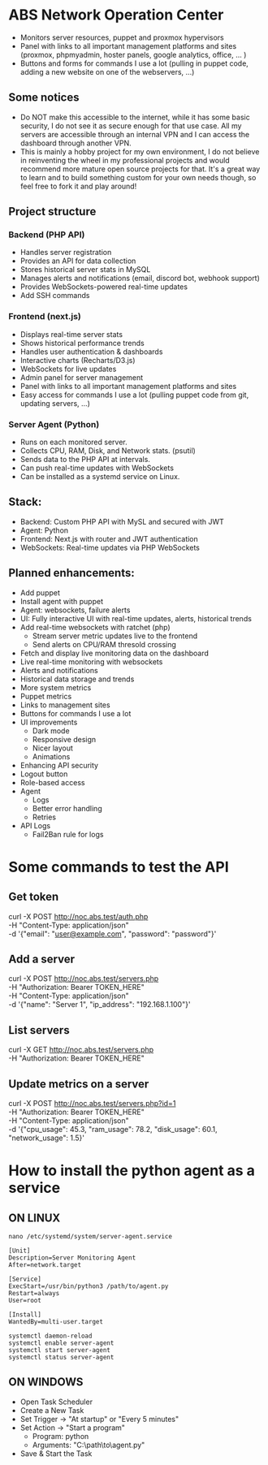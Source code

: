 # ABS Network Operation Center
  - Monitors server resources, puppet and proxmox hypervisors
  - Panel with links to all important management platforms and sites (proxmox, phpmyadmin, hoster panels, google analytics, office, ... )
  - Buttons and forms for commands I use a lot (pulling in puppet code, adding a new website on one of the webservers, ...)
## Some notices
  - Do NOT make this accessible to the internet, while it has some basic security, I do not see it as secure
  enough for that use case. All my servers are accessible through an internal VPN and I can access the dashboard
  through another VPN.
  - This is mainly a hobby project for my own environment, I do not believe in reinventing the wheel in my
  professional projects and would recommend more mature open source projects for that. It's a great way to learn and to
  build something custom for your own needs though, so feel free to fork it and play around!
## Project structure
### Backend (PHP API)
- Handles server registration
- Provides an API for data collection
- Stores historical server stats in MySQL
- Manages alerts and notifications (email, discord bot, webhook support)
- Provides WebSockets-powered real-time updates
- Add SSH commands
### Frontend (next.js)
- Displays real-time server stats
- Shows historical performance trends
- Handles user authentication & dashboards
- Interactive charts (Recharts/D3.js)
- WebSockets for live updates
- Admin panel for server management
- Panel with links to all important management platforms and sites
- Easy access for commands I use a lot (pulling puppet code from git, updating servers, ...)
### Server Agent (Python)
- Runs on each monitored server.
- Collects CPU, RAM, Disk, and Network stats. (psutil)
- Sends data to the PHP API at intervals.
- Can push real-time updates with WebSockets
- Can be installed as a systemd service on Linux.
## Stack:
  - Backend: Custom PHP API with MySL and secured with JWT
  - Agent: Python
  - Frontend: Next.js with router and JWT authentication
  - WebSockets: Real-time updates via PHP WebSockets
## Planned enhancements:
  - Add puppet
  - Install agent with puppet
  - Agent: websockets, failure alerts
  - UI: Fully interactive UI with real-time updates, alerts, historical trends
  - Add real-time websockets with ratchet (php)
    - Stream server metric updates live to the frontend
    - Send alerts on CPU/RAM thresold crossing
  - Fetch and display live monitoring data on the dashboard
  - Live real-time monitoring with websockets
  - Alerts and notifications
  - Historical data storage and trends
  - More system metrics
  - Puppet metrics
  - Links to management sites
  - Buttons for commands I use a lot
  - UI improvements
    - Dark mode
    - Responsive design
    - Nicer layout
    - Animations
  - Enhancing API security
  - Logout button
  - Role-based access
  - Agent
    - Logs
    - Better error handling
    - Retries
  - API Logs
    - Fail2Ban rule for logs

# Some commands to test the API
## Get token
curl -X POST http://noc.abs.test/auth.php \
     -H "Content-Type: application/json" \
     -d '{"email": "user@example.com", "password": "password"}'
## Add a server
curl -X POST http://noc.abs.test/servers.php \
     -H "Authorization: Bearer TOKEN_HERE" \
     -H "Content-Type: application/json" \
     -d '{"name": "Server 1", "ip_address": "192.168.1.100"}'
## List servers
curl -X GET http://noc.abs.test/servers.php \
     -H "Authorization: Bearer TOKEN_HERE"
## Update metrics on a server
curl -X POST http://noc.abs.test/servers.php?id=1 \
     -H "Authorization: Bearer TOKEN_HERE" \
     -H "Content-Type: application/json" \
     -d '{"cpu_usage": 45.3, "ram_usage": 78.2, "disk_usage": 60.1, "network_usage": 1.5}'     

# How to install the python agent as a service
## ON LINUX
`nano /etc/systemd/system/server-agent.service`
```
[Unit]
Description=Server Monitoring Agent
After=network.target

[Service]
ExecStart=/usr/bin/python3 /path/to/agent.py
Restart=always
User=root

[Install]
WantedBy=multi-user.target
```

`systemctl daemon-reload`  
`systemctl enable server-agent`  
`systemctl start server-agent`  
`systemctl status server-agent`  

## ON WINDOWS
- Open Task Scheduler
- Create a New Task
- Set Trigger → "At startup" or "Every 5 minutes"
- Set Action → "Start a program"
  - Program: python
  - Arguments: "C:\path\to\agent.py"
- Save & Start the Task
